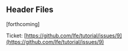 ## Header Files

[forthcoming]

Ticket: [https://github.com/lfe/tutorial/issues/9](https://github.com/lfe/tutorial/issues/9)
